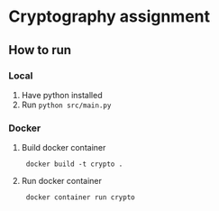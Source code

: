 # Cryptography assignment

## How to run

### Local

1. Have python installed
2. Run `python src/main.py`

### Docker
1. Build docker container
    ```shell
     docker build -t crypto .
    ```
2. Run docker container
    ```shell
     docker container run crypto
    ```